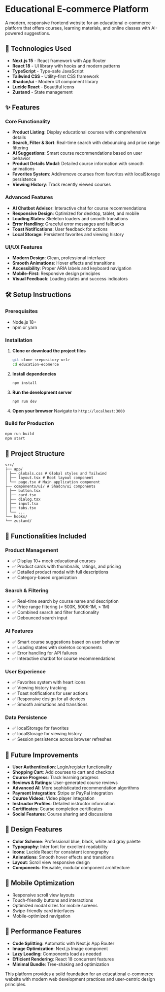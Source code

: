 # Educational E-commerce Platform

A modern, responsive frontend website for an educational e-commerce platform that offers courses, learning materials, and online classes with AI-powered suggestions.

## 🚀 Technologies Used

- **Next.js 15** - React framework with App Router
- **React 18** - UI library with hooks and modern patterns
- **TypeScript** - Type-safe JavaScript
- **Tailwind CSS** - Utility-first CSS framework
- **Shadcn/ui** - Modern UI component library
- **Lucide React** - Beautiful icons
- **Zustand** - State management

## ✨ Features

### Core Functionality

- **Product Listing**: Display educational courses with comprehensive details
- **Search, Filter & Sort**: Real-time search with debouncing and price range filtering
- **AI Suggestions**: Smart course recommendations based on user behavior
- **Product Details Modal**: Detailed course information with smooth animations
- **Favorites System**: Add/remove courses from favorites with localStorage persistence
- **Viewing History**: Track recently viewed courses

### Advanced Features

- **AI Chatbot Advisor**: Interactive chat for course recommendations
- **Responsive Design**: Optimized for desktop, tablet, and mobile
- **Loading States**: Skeleton loaders and smooth transitions
- **Error Handling**: Graceful error messages and fallbacks
- **Toast Notifications**: User feedback for actions
- **Local Storage**: Persistent favorites and viewing history

### UI/UX Features

- **Modern Design**: Clean, professional interface
- **Smooth Animations**: Hover effects and transitions
- **Accessibility**: Proper ARIA labels and keyboard navigation
- **Mobile-First**: Responsive design principles
- **Visual Feedback**: Loading states and success indicators

## 🛠️ Setup Instructions

### Prerequisites

- Node.js 18+
- npm or yarn

### Installation

1. **Clone or download the project files**

   ```bash
   git clone <repository-url>
   cd education-ecomerce
   ```

2. **Install dependencies**

   ```bash
   npm install
   ```

3. **Run the development server**

   ```bash
   npm run dev
   ```

4. **Open your browser**
   Navigate to `http://localhost:3000`

### Build for Production

```bash
npm run build
npm start
```

## 📁 Project Structure

```
src/
├── app/
│ ├── globals.css # Global styles and Tailwind
│ ├── layout.tsx # Root layout component
│ └── page.tsx # Main application component
├── components/ui/ # Shadcn/ui components
│ ├── button.tsx
│ ├── card.tsx
│ ├── dialog.tsx
│ ├── input.tsx
│ ├── tabs.tsx
│ └── ...
└── hooks/
└── zustand/
```

## 🎯 Functionalities Included

### Product Management

- ✅ Display 10+ mock educational courses
- ✅ Product cards with thumbnails, ratings, and pricing
- ✅ Detailed product modal with full descriptions
- ✅ Category-based organization

### Search & Filtering

- ✅ Real-time search by course name and description
- ✅ Price range filtering (< 500K, 500K-1M, > 1M)
- ✅ Combined search and filter functionality
- ✅ Debounced search input

### AI Features

- ✅ Smart course suggestions based on user behavior
- ✅ Loading states with skeleton components
- ✅ Error handling for API failures
- ✅ Interactive chatbot for course recommendations

### User Experience

- ✅ Favorites system with heart icons
- ✅ Viewing history tracking
- ✅ Toast notifications for user actions
- ✅ Responsive design for all devices
- ✅ Smooth animations and transitions

### Data Persistence

- ✅ localStorage for favorites
- ✅ localStorage for viewing history
- ✅ Session persistence across browser refreshes

## 🔮 Future Improvements

- **User Authentication**: Login/register functionality
- **Shopping Cart**: Add courses to cart and checkout
- **Course Progress**: Track learning progress
- **Reviews & Ratings**: User-generated course reviews
- **Advanced AI**: More sophisticated recommendation algorithms
- **Payment Integration**: Stripe or PayPal integration
- **Course Videos**: Video player integration
- **Instructor Profiles**: Detailed instructor information
- **Certificates**: Course completion certificates
- **Social Features**: Course sharing and discussions

## 🎨 Design Features

- **Color Scheme**: Professional blue, black, white and gray palette
- **Typography**: Inter font for excellent readability
- **Icons**: Lucide React for consistent iconography
- **Animations**: Smooth hover effects and transitions
- **Layout**: Scroll view responsive design
- **Components**: Reusable, modular component architecture

## 📱 Mobile Optimization

- Responsive scroll view layouts
- Touch-friendly buttons and interactions
- Optimized modal sizes for mobile screens
- Swipe-friendly card interfaces
- Mobile-optimized navigation

## 🚀 Performance Features

- **Code Splitting**: Automatic with Next.js App Router
- **Image Optimization**: Next.js Image component
- **Lazy Loading**: Components load as needed
- **Efficient Rendering**: React 18 concurrent features
- **Minimal Bundle**: Tree-shaking and optimization

This platform provides a solid foundation for an educational e-commerce website with modern web development practices and user-centric design principles.
